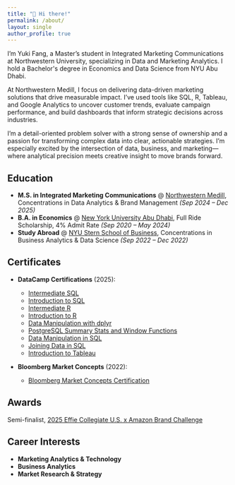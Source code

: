 ```yaml
---
title: "👋 Hi there!"
permalink: /about/
layout: single
author_profile: true
---
```

I’m Yuki Fang, a Master’s student in Integrated Marketing Communications at Northwestern University, specializing in Data and Marketing Analytics. I hold a Bachelor's degree in Economics and Data Science from NYU Abu Dhabi.

At Northwestern Medill, I focus on delivering data-driven marketing solutions that drive measurable impact. I’ve used tools like SQL, R, Tableau, and Google Analytics to uncover customer trends, evaluate campaign performance, and build dashboards that inform strategic decisions across industries.

I’m a detail-oriented problem solver with a strong sense of ownership and a passion for transforming complex data into clear, actionable strategies. I’m especially excited by the intersection of data, business, and marketing—where analytical precision meets creative insight to move brands forward.

## Education  
- **M.S. in Integrated Marketing Communications** @ [Northwestern Medill](https://www.medill.northwestern.edu/), Concentrations in Data Analytics & Brand Management *(Sep 2024 – Dec 2025)*  
- **B.A. in Economics** @ [New York University Abu Dhabi](https://nyuad.nyu.edu/), Full Ride Scholarship, 4% Admit Rate *(Sep 2020 – May 2024)*  
- **Study Abroad** @ [NYU Stern School of Business](https://www.stern.nyu.edu/), Concentrations in Business Analytics & Data Science *(Sep 2022 – Dec 2022)*

## Certificates
- **DataCamp Certifications** (2025):  
  - [Intermediate SQL](https://www.datacamp.com/completed/statement-of-accomplishment/course/b02e4a41d7d89d0e791445d0b1712c2d9b5a1b11)  
  - [Introduction to SQL](https://www.datacamp.com/completed/statement-of-accomplishment/course/5e90592d3e6fe50ba8b12ea79e2ea888799baeb1)  
  - [Intermediate R](https://www.datacamp.com/completed/statement-of-accomplishment/course/81c965b90856a328ff9c9d2023a0664648717be2)  
  - [Introduction to R](https://www.datacamp.com/completed/statement-of-accomplishment/course/dd90beff968cf307a6f06e07394211335765e497)  
  - [Data Manipulation with dplyr](https://www.datacamp.com/completed/statement-of-accomplishment/course/e6888dab9e769067a284c2578c93add2e23eff09)  
  - [PostgreSQL Summary Stats and Window Functions](https://www.datacamp.com/completed/statement-of-accomplishment/course/dfdd5124ea8e12a8542ef1ce9a304d593c8749e9)  
  - [Data Manipulation in SQL](https://www.datacamp.com/completed/statement-of-accomplishment/course/8f2c941b062cbfa8226b797306321705cf0dab64)  
  - [Joining Data in SQL](https://www.datacamp.com/completed/statement-of-accomplishment/course/00a29e0424697dca2155777863c2d34e1292fb03)  
  - [Introduction to Tableau](https://www.datacamp.com/completed/statement-of-accomplishment/course/e26b54613670d7aa9b5bf72d2cde37f76ec2f608)

- **Bloomberg Market Concepts** (2022):  
  - [Bloomberg Market Concepts Certification](https://portal.bloombergforeducation.com/certificates/Ho5n2tdas2uD1EYQHK4GFz4c)
  
## Awards
Semi-finalist, [2025 Effie Collegiate U.S. x Amazon Brand Challenge](https://www.linkedin.com/in/yuki-fang/overlay/1748028690280/single-media-viewer/?profileId=ACoAADY64MkBX9qWq_styqdvDTx7q1tEQjQ-RmM)

## Career Interests  
- **Marketing Analytics & Technology**  
- **Business Analytics**  
- **Market Research & Strategy**
